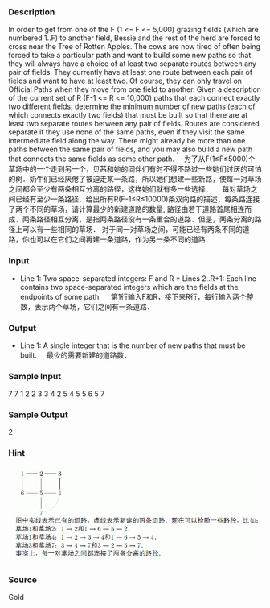 
### Description
In order to get from one of the F (1 <= F <= 5,000) grazing fields (which are numbered 1..F) to another field, Bessie and the rest of the herd are forced to cross near the Tree of Rotten Apples. The cows are now tired of often being forced to take a particular path and want to build some new paths so that they will always have a choice of at least two separate routes between any pair of fields. They currently have at least one route between each pair of fields and want to have at least two. Of course, they can only travel on Official Paths when they move from one field to another. Given a description of the current set of R (F-1 <= R <= 10,000) paths that each connect exactly two different fields, determine the minimum number of new paths (each of which connects exactly two fields) that must be built so that there are at least two separate routes between any pair of fields. Routes are considered separate if they use none of the same paths, even if they visit the same intermediate field along the way. There might already be more than one paths between the same pair of fields, and you may also build a new path that connects the same fields as some other path. 
    为了从F(1≤F≤5000)个草场中的一个走到另一个，贝茜和她的同伴们有时不得不路过一些她们讨厌的可怕的树．奶牛们已经厌倦了被迫走某一条路，所以她们想建一些新路，使每一对草场之间都会至少有两条相互分离的路径，这样她们就有多一些选择．
    每对草场之间已经有至少一条路径．给出所有R(F-1≤R≤10000)条双向路的描述，每条路连接了两个不同的草场，请计算最少的新建道路的数量, 路径由若干道路首尾相连而成．两条路径相互分离，是指两条路径没有一条重合的道路．但是，两条分离的路径上可以有一些相同的草场． 对于同一对草场之间，可能已经有两条不同的道路，你也可以在它们之间再建一条道路，作为另一条不同的道路．
### Input
* Line 1: Two space-separated integers: F and R * Lines 2..R+1: Each line contains two space-separated integers which are the fields at the endpoints of some path.
    第1行输入F和R，接下来R行，每行输入两个整数，表示两个草场，它们之间有一条道路．

### Output
* Line 1: A single integer that is the number of new paths that must be built.
    最少的需要新建的道路数．
### Sample Input
7 7
1 2
2 3
3 4
2 5
4 5
5 6
5 7


### Sample Output
2

### Hint
![](/JudgeOnline/upload/201401/11(4).jpg)
### Source
Gold
